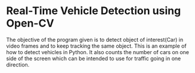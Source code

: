 # Real-Time Vehicle Detection using Open-CV

The objective of the program given is to detect object of interest(Car) in video frames and to keep tracking the same object. This is an example of how to detect vehicles in Python. It also counts the number of cars on one side  of the screen which can be intended to use for traffic going in one direction. 

